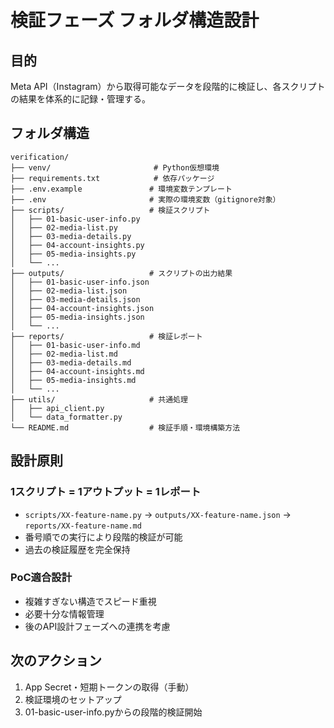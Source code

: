 # 検証フェーズ フォルダ構造設計

## 目的
Meta API（Instagram）から取得可能なデータを段階的に検証し、各スクリプトの結果を体系的に記録・管理する。

## フォルダ構造

```
verification/
├── venv/                       # Python仮想環境
├── requirements.txt            # 依存パッケージ
├── .env.example               # 環境変数テンプレート
├── .env                       # 実際の環境変数（gitignore対象）
├── scripts/                   # 検証スクリプト
│   ├── 01-basic-user-info.py
│   ├── 02-media-list.py
│   ├── 03-media-details.py
│   ├── 04-account-insights.py
│   ├── 05-media-insights.py
│   └── ...
├── outputs/                   # スクリプトの出力結果
│   ├── 01-basic-user-info.json
│   ├── 02-media-list.json
│   ├── 03-media-details.json
│   ├── 04-account-insights.json
│   ├── 05-media-insights.json
│   └── ...
├── reports/                   # 検証レポート
│   ├── 01-basic-user-info.md
│   ├── 02-media-list.md
│   ├── 03-media-details.md
│   ├── 04-account-insights.md
│   ├── 05-media-insights.md
│   └── ...
├── utils/                     # 共通処理
│   ├── api_client.py
│   └── data_formatter.py
└── README.md                  # 検証手順・環境構築方法
```

## 設計原則

### 1スクリプト = 1アウトプット = 1レポート
- `scripts/XX-feature-name.py` → `outputs/XX-feature-name.json` → `reports/XX-feature-name.md`
- 番号順での実行により段階的検証が可能
- 過去の検証履歴を完全保持

### PoC適合設計
- 複雑すぎない構造でスピード重視
- 必要十分な情報管理
- 後のAPI設計フェーズへの連携を考慮

## 次のアクション
1. App Secret・短期トークンの取得（手動）
2. 検証環境のセットアップ
3. 01-basic-user-info.pyからの段階的検証開始